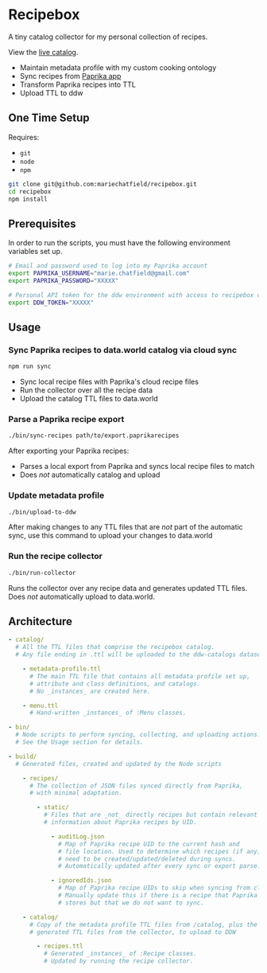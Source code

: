 # Recipebox

A tiny catalog collector for my personal collection of recipes.

View the [live catalog](https://ddw-corewebapp.dev.data.world/recipebox).

- Maintain metadata profile with my custom cooking ontology
- Sync recipes from [Paprika app](https://www.paprikaapp.com/)
- Transform Paprika recipes into TTL
- Upload TTL to ddw

## One Time Setup

Requires:

- `git`
- `node`
- `npm`

```bash
git clone git@github.com:mariechatfield/recipebox.git
cd recipebox
npm install
```

## Prerequisites

In order to run the scripts, you must have the following environment variables set up.

```bash
# Email and password used to log into my Paprika account
export PAPRIKA_USERNAME="marie.chatfield@gmail.com"
export PAPRIKA_PASSWORD="XXXXX"

# Personal API token for the ddw environment with access to recipebox org
export DDW_TOKEN="XXXXX"
```

## Usage

### Sync Paprika recipes to data.world catalog via cloud sync

```bash
npm run sync
```

- Sync local recipe files with Paprika's cloud recipe files
- Run the collector over all the recipe data
- Upload the catalog TTL files to data.world

### Parse a Paprika recipe export

```bash
./bin/sync-recipes path/to/export.paprikarecipes
```

After exporting your Paprika recipes:

- Parses a local export from Paprika and syncs local recipe files to match
- Does _not_ automatically catalog and upload

### Update metadata profile

```bash
./bin/upload-to-ddw
```

After making changes to any TTL files that are _not_ part of the automatic sync, use this command to upload your changes to data.world

### Run the recipe collector

```bash
./bin/run-collector
```

Runs the collector over any recipe data and generates updated TTL files. Does _not_ automatically upload to data.world.

## Architecture

```yaml
- catalog/
  # All the TTL files that comprise the recipebox catalog.
  # Any file ending in .ttl will be uploaded to the ddw-catalogs dataset.

    - metadata-profile.ttl
      # The main TTL file that contains all metadata profile set up,
      # attribute and class definitions, and catalogs.
      # No _instances_ are created here.

    - menu.ttl
      # Hand-written _instances_ of :Menu classes.

- bin/
  # Node scripts to perform syncing, collecting, and uploading actions.
  # See the Usage section for details.

- build/
  # Generated files, created and updated by the Node scripts

    - recipes/
      # The collection of JSON files synced directly from Paprika,
      # with minimal adaptation.

        - static/
          # Files that are _not_ directly recipes but contain relevant
          # information about Paprika recipes by UID.

            - auditLog.json
              # Map of Paprika recipe UID to the current hash and
              # file location. Used to determine which recipes (if any)
              # need to be created/updated/deleted during syncs.
              # Automatically updated after every sync or export parse.

            - ignoredIds.json
              # Map of Paprika recipe UIDs to skip when syncing from cloud.
              # Manually update this if there is a recipe that Paprika cloud
              # stores but that we do not want to sync.

    - catalog/
      # Copy of the metadata profile TTL files from /catalog, plus the
      # generated TTL files from the collector, to upload to DDW

        - recipes.ttl
          # Generated _instances_ of :Recipe classes.
          # Updated by running the recipe collector.
```
